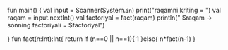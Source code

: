 
fun main() {
    val input = Scanner(System.`in`)
    print("raqamni kriting = ")
    val raqam = input.nextInt()
    val factoriyal = fact(raqam)
    println(" $raqam -> sonning factoriyali = $factoriyal")

}
fun fact(n:Int):Int{
    return if (n==0 || n==1){
        1
    }else{
        n*fact(n-1)
    }
